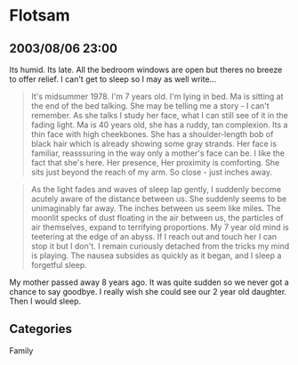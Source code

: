 # Flotsam
## 2003/08/06 23:00

Its humid. Its late. All the bedroom windows are open but theres no
breeze to offer relief.  I can't get to sleep so I may as well
write...

> It's midsummer 1978. I'm 7 years old. I'm lying in bed. Ma is sitting
> at the end of the bed talking.  She may be telling me a story - I
> can't remember. As she talks I study her face, what I can still see of
> it in the fading light. Ma is 40 years old, she has a ruddy, tan
> complexion. Its a thin face with high cheekbones.  She has a
> shoulder-length bob of black hair which is already showing some gray
> strands.  Her face is familiar, reasssuring in the way only a mother's
> face can be.  I like the fact that she's here. Her presence, Her
> proximity is comforting.  She sits just beyond the reach of my arm. So
> close - just inches away.


> As the light fades and waves of sleep lap gently, I suddenly become
> acutely aware of the distance between us. She suddenly seems to be
> unimaginably far away.  The inches between us seem like miles. The
> moonlit specks of dust floating in the air between us, the particles
> of air themselves, expand to terrifying proportions. My 7 year old
> mind is teetering at the edge of an abyss. If I reach out and touch
> her I can stop it but I don't. I remain curiously detached from the
> tricks my mind is playing. The nausea subsides as quickly as it began,
> and I sleep a forgetful sleep.

My mother passed away 8 years ago. It was quite sudden so we never got
a chance to say goodbye.  I really wish she could see our 2 year old
daughter.  Then I would sleep.

## Categories
Family
